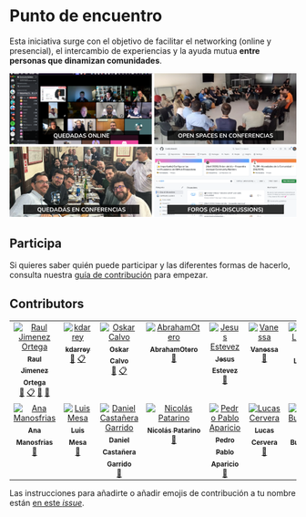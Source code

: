 # Punto de encuentro

Esta iniciativa surge con el objetivo de facilitar el networking (online y presencial), el intercambio de experiencias y la ayuda mutua **entre personas que dinamizan comunidades**.	

![](/images/Punto%20de%20encuentro%20-%20Community%20Builders.png?raw=true)

## Participa

Si quieres saber quién puede participar y las diferentes formas de hacerlo, consulta nuestra [guía de contribución](CONTRIBUTING.md) para empezar.

<!--
## Quiénes somos

Con el objetivo de que podamos conocernos, compartir experiencias y facilitar el networking: 
* Esta PPT -> [Listado de Community Builders](https://docs.google.com/presentation/d/1ResYtqrRDQIEJwsloYyW5NH1FRQJIwSqAJeuplY3bno/edit?usp=sharing) (*Actualmente sólo está accesible para personas que forman parte de la comunidad*)
  * Que incluye las grabaciones (de uso interno) de: [Charlamos con Community Builders](https://github.com/ComBuildersES/charlamos-con-community-builders)
* Hoja de cálculo con los [intereses por participantes](https://docs.google.com/spreadsheets/d/1iruVhaa6c_ZOShmJqpJ2gpNRVowOuCjlmOWKks1kR7I/edit?gid=0#gid=0)
-->

## Contributors

<!-- ALL-CONTRIBUTORS-LIST:START - Do not remove or modify this section -->
<!-- prettier-ignore-start -->
<!-- markdownlint-disable -->
<table>
  <tbody>
    <tr>
      <td align="center" valign="top" width="14.28%"><a href="https://www.rauljimenez.info"><img src="https://avatars.githubusercontent.com/u/826965?v=4?s=100" width="100px;" alt="Raul Jimenez Ortega"/><br /><sub><b>Raul Jimenez Ortega</b></sub></a><br /><a href="#doc-hhkaos" title="Documentation">📖</a> <a href="#eventOrganizing-hhkaos" title="Event Organizing">📋</a> <a href="#maintenance-hhkaos" title="Maintenance">🚧</a> <a href="#ideas-hhkaos" title="Ideas, Planning, & Feedback">🤔</a></td>
      <td align="center" valign="top" width="14.28%"><a href="https://github.com/kdarrey"><img src="https://avatars.githubusercontent.com/u/3646738?v=4?s=100" width="100px;" alt="kdarrey"/><br /><sub><b>kdarrey</b></sub></a><br /><a href="#ideas-kdarrey" title="Ideas, Planning, & Feedback">🤔</a> <a href="#eventOrganizing-kdarrey" title="Event Organizing">📋</a></td>
      <td align="center" valign="top" width="14.28%"><a href="https://github.com/oskarcalvo"><img src="https://avatars.githubusercontent.com/u/85880?v=4?s=100" width="100px;" alt="Oskar Calvo"/><br /><sub><b>Oskar Calvo</b></sub></a><br /><a href="#ideas-oskarcalvo" title="Ideas, Planning, & Feedback">🤔</a> <a href="#eventOrganizing-oskarcalvo" title="Event Organizing">📋</a></td>
      <td align="center" valign="top" width="14.28%"><a href="https://github.com/AbrahamOtero"><img src="https://avatars.githubusercontent.com/u/5107030?v=4?s=100" width="100px;" alt="AbrahamOtero"/><br /><sub><b>AbrahamOtero</b></sub></a><br /><a href="#ideas-AbrahamOtero" title="Ideas, Planning, & Feedback">🤔</a></td>
      <td align="center" valign="top" width="14.28%"><a href="http://jecaestevez.com"><img src="https://avatars.githubusercontent.com/u/1833176?v=4?s=100" width="100px;" alt="Jesus Estevez"/><br /><sub><b>Jesus Estevez</b></sub></a><br /><a href="#ideas-jecaestevez" title="Ideas, Planning, & Feedback">🤔</a></td>
      <td align="center" valign="top" width="14.28%"><a href="https://github.com/v4n3ss4ms"><img src="https://avatars.githubusercontent.com/u/6459533?v=4?s=100" width="100px;" alt="Vanessa"/><br /><sub><b>Vanessa</b></sub></a><br /><a href="#ideas-v4n3ss4ms" title="Ideas, Planning, & Feedback">🤔</a></td>
      <td align="center" valign="top" width="14.28%"><a href="https://github.com/ilopmar"><img src="https://avatars.githubusercontent.com/u/559192?v=4?s=100" width="100px;" alt="Iván López"/><br /><sub><b>Iván López</b></sub></a><br /><a href="#ideas-ilopmar" title="Ideas, Planning, & Feedback">🤔</a> <a href="#question-ilopmar" title="Answering Questions">💬</a></td>
    </tr>
    <tr>
      <td align="center" valign="top" width="14.28%"><a href="https://www.linkedin.com/in/anagilamor/"><img src="https://avatars.githubusercontent.com/u/10085811?v=4?s=100" width="100px;" alt="Ana Manosfrias"/><br /><sub><b>Ana Manosfrias</b></sub></a><br /><a href="#ideas-Manosfrias" title="Ideas, Planning, & Feedback">🤔</a></td>
      <td align="center" valign="top" width="14.28%"><a href="https://www.linkedin.com/in/mesa"><img src="https://avatars.githubusercontent.com/u/7116402?v=4?s=100" width="100px;" alt="Luis Mesa"/><br /><sub><b>Luis Mesa</b></sub></a><br /><a href="#ideas-luismesalas" title="Ideas, Planning, & Feedback">🤔</a></td>
      <td align="center" valign="top" width="14.28%"><a href="https://www.danielcastanera.com"><img src="https://avatars.githubusercontent.com/u/6005590?v=4?s=100" width="100px;" alt="Daniel Castañera Garrido"/><br /><sub><b>Daniel Castañera Garrido</b></sub></a><br /><a href="#ideas-guldoe" title="Ideas, Planning, & Feedback">🤔</a></td>
      <td align="center" valign="top" width="14.28%"><a href="https://github.com/npatarino"><img src="https://avatars.githubusercontent.com/u/209096?v=4?s=100" width="100px;" alt="Nicolás Patarino"/><br /><sub><b>Nicolás Patarino</b></sub></a><br /><a href="#ideas-npatarino" title="Ideas, Planning, & Feedback">🤔</a></td>
      <td align="center" valign="top" width="14.28%"><a href="https://aparicio.it"><img src="https://avatars.githubusercontent.com/u/74605730?v=4?s=100" width="100px;" alt="Pedro Pablo Aparicio"/><br /><sub><b>Pedro Pablo Aparicio</b></sub></a><br /><a href="#ideas-PeterPaulez" title="Ideas, Planning, & Feedback">🤔</a></td>
      <td align="center" valign="top" width="14.28%"><a href="https://lucascervera.com"><img src="https://avatars.githubusercontent.com/u/2197153?v=4?s=100" width="100px;" alt="Lucas Cervera"/><br /><sub><b>Lucas Cervera</b></sub></a><br /><a href="#ideas-lucascervera" title="Ideas, Planning, & Feedback">🤔</a></td>
      <td align="center" valign="top" width="14.28%"><a href="http://anabuigues.com"><img src="https://avatars.githubusercontent.com/u/592441?v=4?s=100" width="100px;" alt="Ana Buigues"/><br /><sub><b>Ana Buigues</b></sub></a><br /><a href="#ideas-anabuigues" title="Ideas, Planning, & Feedback">🤔</a></td>
    </tr>
  </tbody>
</table>

<!-- markdownlint-restore -->
<!-- prettier-ignore-end -->

<!-- ALL-CONTRIBUTORS-LIST:END -->

Las instrucciones para añadirte o añadir emojis de contribución a tu nombre están [en este *issue*]([https://github.com/ComBuildersES/communities-directory/issues/22](https://github.com/ComBuildersES/punto-de-encuentro/issues/35)). 
